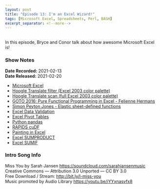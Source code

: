 ```yaml
---
layout: post
title: "Episode 13: I'm an Excel Wizard!"
tags: [Microsoft Excel, Spreadsheets, Perl, BASH]
excerpt_separator: <!--more-->
---
```


<div id="buzzsprout-player-7966735"></div>
<script src="https://www.buzzsprout.com/1501960/7966735-episode-13-i-m-an-excel-wizard.js?container_id=buzzsprout-player-7966735&player=small" type="text/javascript" charset="utf-8"></script>

<br>In this episode, Bryce and Conor talk about how awesome Microsoft Excel is!

<!--more-->

### Show Notes

**Date Recorded:** 2021-02-13 <br>
**Date Released:** 2021-02-20

* [Microsoft Excel](https://en.wikipedia.org/wiki/Microsoft_Excel)
* [Hoogle Translate filter (Excel 2003 color palette)](https://twitter.com/code_report/status/1279169637008146432)
* [Hoogle Translate scan (full Excel 2003 color palette)](https://twitter.com/code_report/status/1246494250537291776)
* [GOTO 2016: Pure Functional Programming in Excel - Felienne Hermans](https://www.youtube.com/watch?v=0yKf8TrLUOw)
* [Simon Peyton Jones - Elastic sheet-defined functions](https://www.youtube.com/watch?v=jH2Je6wUvPs)
* [Excel Data Validation](https://support.microsoft.com/en-us/office/apply-data-validation-to-cells-29fecbcc-d1b9-42c1-9d76-eff3ce5f7249)
* [Excel Pivot Tables](https://support.microsoft.com/en-us/office/create-a-pivottable-to-analyze-worksheet-data-a9a84538-bfe9-40a9-a8e9-f99134456576)
* [Python pandas](https://pandas.pydata.org/)
* [RAPIDS cuDF](https://docs.rapids.ai/api/cudf/stable/)
* [Painting in Excel](https://www.youtube.com/watch?v=OrwBc6PwAcY)
* [Excel SUMPRODUCT](https://support.microsoft.com/en-us/office/sumproduct-function-16753e75-9f68-4874-94ac-4d2145a2fd2e)
* [Excel SUMIF](https://support.microsoft.com/en-us/office/sumif-function-169b8c99-c05c-4483-a712-1697a653039b)

### Intro Song Info

Miss You by Sarah Jansen https://soundcloud.com/sarahjansenmusic<br>
Creative Commons — Attribution 3.0 Unported — CC BY 3.0<br>
Free Download / Stream: http://bit.ly/l-miss-you<br>
Music promoted by Audio Library https://youtu.be/iYYxnasvfx8<br>
